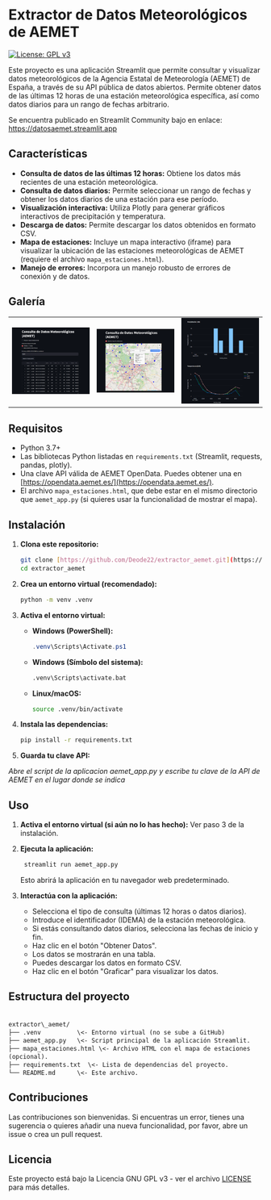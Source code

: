 # Extractor de Datos Meteorológicos de AEMET

[![License: GPL v3](https://img.shields.io/badge/License-GPLv3-blue.svg)](https://www.gnu.org/licenses/gpl-3.0)

Este proyecto es una aplicación Streamlit que permite consultar y visualizar datos meteorológicos de la Agencia Estatal de Meteorología (AEMET) de España, a través de su API pública de datos abiertos. Permite obtener datos de las últimas 12 horas de una estación meteorológica específica, así como datos diarios para un rango de fechas arbitrario.

Se encuentra publicado en Streamlit Community bajo en enlace: https://datosaemet.streamlit.app

## Características

*   **Consulta de datos de las últimas 12 horas:** Obtiene los datos más recientes de una estación meteorológica.
*   **Consulta de datos diarios:** Permite seleccionar un rango de fechas y obtener los datos diarios de una estación para ese período.
*   **Visualización interactiva:** Utiliza Plotly para generar gráficos interactivos de precipitación y temperatura.
*   **Descarga de datos:** Permite descargar los datos obtenidos en formato CSV.
*   **Mapa de estaciones:** Incluye un mapa interactivo (iframe) para visualizar la ubicación de las estaciones meteorológicas de AEMET (requiere el archivo `mapa_estaciones.html`).
*   **Manejo de errores:** Incorpora un manejo robusto de errores de conexión y de datos.

## Galería

<table>
  <tr>
    <td><img src="Imagenes/Interfaz.png" alt="Interfaz" width="300"></td>
    <td><img src="Imagenes/Mapa_estaciones.png" alt="Mapa de estaciones" width="300"></td>
    <td><img src="Imagenes/Graficos.png" alt="Gráficos" width="300"></td>
  </tr>
</table>

## Requisitos

*   Python 3.7+
*   Las bibliotecas Python listadas en `requirements.txt` (Streamlit, requests, pandas, plotly).
*   Una clave API válida de AEMET OpenData. Puedes obtener una en [https://opendata.aemet.es/](https://opendata.aemet.es/).
*   El archivo `mapa_estaciones.html`, que debe estar en el mismo directorio que `aemet_app.py` (si quieres usar la funcionalidad de mostrar el mapa).

## Instalación

1.  **Clona este repositorio:**

    ```bash
    git clone [https://github.com/Deode22/extractor_aemet.git](https://github.com/Deode22/extractor_aemet.git)
    cd extractor_aemet
    ```

2.  **Crea un entorno virtual (recomendado):**

    ```bash
    python -m venv .venv
    ```

3.  **Activa el entorno virtual:**

    *   **Windows (PowerShell):**
        ```powershell
        .venv\Scripts\Activate.ps1
        ```
    *   **Windows (Símbolo del sistema):**
        ```bash
        .venv\Scripts\activate.bat
        ```
    *   **Linux/macOS:**
        ```bash
        source .venv/bin/activate
        ```

4.  **Instala las dependencias:**

    ```bash
    pip install -r requirements.txt
    ```

5.  **Guarda tu clave API:**

*Abre el script de la aplicacion aemet_app.py y escribe tu clave de la API de AEMET en el lugar donde se indica*

## Uso

1.  **Activa el entorno virtual (si aún no lo has hecho):**
    Ver paso 3 de la instalación.

2.  **Ejecuta la aplicación:**
    ```bash
     streamlit run aemet_app.py
    ```
    Esto abrirá la aplicación en tu navegador web predeterminado.

3.  **Interactúa con la aplicación:**
    *   Selecciona el tipo de consulta (últimas 12 horas o datos diarios).
    *   Introduce el identificador (IDEMA) de la estación meteorológica.
    *   Si estás consultando datos diarios, selecciona las fechas de inicio y fin.
    *   Haz clic en el botón "Obtener Datos".
    *   Los datos se mostrarán en una tabla.
    *   Puedes descargar los datos en formato CSV.
    *   Haz clic en el botón "Graficar" para visualizar los datos.

## Estructura del proyecto

```

extractor\_aemet/
├── .venv          \<- Entorno virtual (no se sube a GitHub)
├── aemet_app.py   \<- Script principal de la aplicación Streamlit.
├── mapa_estaciones.html \<- Archivo HTML con el mapa de estaciones (opcional).
├── requirements.txt  \<- Lista de dependencias del proyecto.
└── README.md      \<- Este archivo.

```

## Contribuciones

Las contribuciones son bienvenidas. Si encuentras un error, tienes una sugerencia o quieres añadir una nueva funcionalidad, por favor, abre un issue o crea un pull request.

## Licencia

Este proyecto está bajo la Licencia GNU GPL v3 - ver el archivo [LICENSE](LICENSE) para más detalles.
